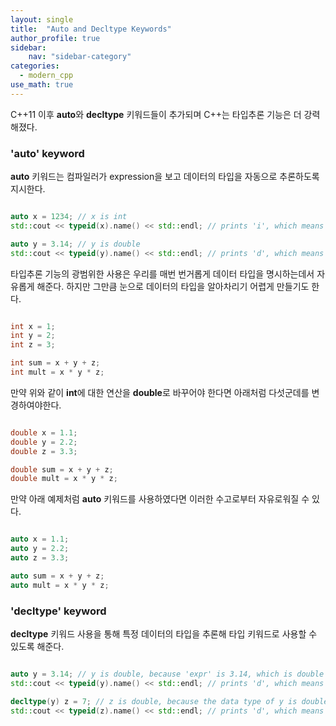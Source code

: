 ```yaml
---
layout: single
title:  "Auto and Decltype Keywords"
author_profile: true
sidebar:
    nav: "sidebar-category"
categories:
  - modern_cpp
use_math: true
---
```


C++11 이후 **auto**와 **decltype** 키워드들이 추가되며 C++는 타입추론 기능은 더 강력해졌다. 

### 'auto' keyword
**auto** 키워드는 컴파일러가 expression을 보고 데이터의 타입을 자동으로 추론하도록 지시한다.


```cpp

auto x = 1234; // x is int
std::cout << typeid(x).name() << std::endl; // prints 'i', which means integer

auto y = 3.14; // y is double
std::cout << typeid(y).name() << std::endl; // prints 'd', which means double

```

타입추론 기능의 광범위한 사용은 우리를 매번 번거롭게 데이터 타입을 명시하는데서 자유롭게 해준다. 하지만 그만큼 눈으로 데이터의 타입을 알아차리기 어렵게 만들기도 한다.

```cpp

int x = 1;
int y = 2;
int z = 3;

int sum = x + y + z;
int mult = x * y * z;

```
만약 위와 같이 **int**에 대한 연산을 **double**로 바꾸어야 한다면 아래처럼 다섯군데를 변경하여야한다.

```cpp

double x = 1.1;
double y = 2.2;
double z = 3.3;

double sum = x + y + z;
double mult = x * y * z;

```

만약 아래 예제처럼 **auto** 키워드를 사용하였다면 이러한 수고로부터 자유로워질 수 있다.

```cpp

auto x = 1.1;
auto y = 2.2;
auto z = 3.3;

auto sum = x + y + z;
auto mult = x * y * z;

```

### 'decltype' keyword

**decltype** 키워드 사용을 통해 특정 데이터의 타입을 추론해 타입 키워드로 사용할 수 있도록 해준다.
```cpp

auto y = 3.14; // y is double, because 'expr' is 3.14, which is double
std::cout << typeid(y).name() << std::endl; // prints 'd', which means double

decltype(y) z = 7; // z is double, because the data type of y is double
std::cout << typeid(z).name() << std::endl; // prints 'd', which means double

```